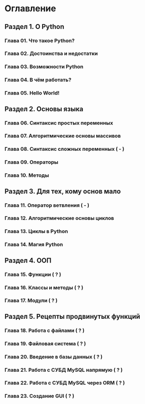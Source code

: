 # Оглавление


## Раздел 1. О Python

### Глава 01. Что такое Python?

### Глава 02. Достоинства и недостатки

### Глава 03. Возможности Python

### Глава 04. В чём работать? 

### Глава 05. Hello World!


## Раздел 2. Основы языка

### Глава 06. Синтаксис простых переменных

### Глава 07. Алгоритмические основы массивов

### Глава 08. Синтаксис сложных переменных ( - )

### Глава 09. Операторы

### Глава 10. Методы


## Раздел 3. Для тех, кому основ мало

### Глава 11. Оператор ветвления ( - )

### Глава 12. Алгоритмические основы циклов

### Глава 13. Циклы в Python

### Глава 14. Магия Python


## Раздел 4. ООП

### Глава 15. Функции ( ? )

### Глава 16. Классы и методы ( ? )

### Глава 17. Модули ( ? )


## Раздел 5. Рецепты продвинутых функций

### Глава 18. Работа с файлами ( ? )

### Глава 19. Файловая система ( ? )

### Глава 20. Введение в базы данных ( ? )

### Глава 21. Работа с СУБД MySQL напрямую ( ? )

### Глава 22. Работа с СУБД MySQL через ORM ( ? )

### Глава 23. Создание GUI ( ? )
